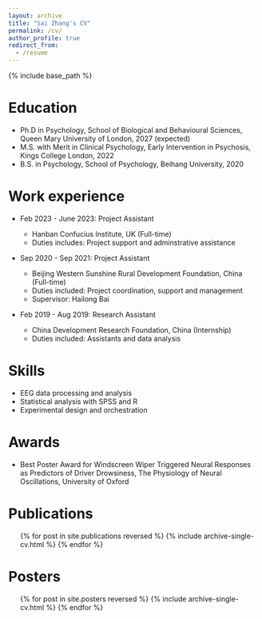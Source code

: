 ```yaml
---
layout: archive
title: "Sai Zhang's CV"
permalink: /cv/
author_profile: true
redirect_from:
  - /resume
---
```


{% include base_path %}

Education
======
* Ph.D in Psychology, School of Biological and Behavioural Sciences, Queen Mary University of London, 2027 (expected)
* M.S. with Merit in Clinical Psychology, Early Intervention in Psychosis, Kings College London, 2022
* B.S. in Psychology, School of Psychology, Beihang University, 2020

Work experience
======
* Feb 2023 - June 2023: Project Assistant
  * Hanban Confucius Institute, UK (Full-time)
  * Duties includes: Project support and adminstrative assistance

* Sep 2020 - Sep 2021: Project Assistant
  * Beijing Western Sunshine Rural Development Foundation, China (Full-time)
  * Duties included: Project coordination, support and management
  * Supervisor: Hailong Bai

* Feb 2019 - Aug 2019: Research Assistant
  * China Development Research Foundation, China (Internship)
  * Duties included: Assistants and data analysis
  
Skills
======
* EEG data processing and analysis
* Statistical analysis with SPSS and R
* Experimental design and orchestration

Awards
======
* Best Poster Award for Windscreen Wiper Triggered Neural Responses as Predictors of Driver Drowsiness, The Physiology of Neural Oscillations, University of Oxford

Publications
======
  <ul>{% for post in site.publications reversed %}
    {% include archive-single-cv.html %}
  {% endfor %}</ul>
  
Posters
======
  <ul>{% for post in site.posters reversed %}
    {% include archive-single-cv.html %}
  {% endfor %}</ul>

<!-- Talks
======
  <ul>{% for post in site.talks reversed %}
    {% include archive-single-talk-cv.html  %}
  {% endfor %}</ul>
  
Teaching
======
  <ul>{% for post in site.teaching reversed %}
    {% include archive-single-cv.html %}
  {% endfor %}</ul>
   -->

<!-- Service and leadership
======
* Currently signed in to 43 different slack teams -->
